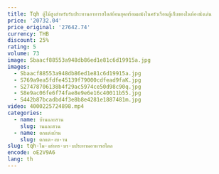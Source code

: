```yaml
---
title: Tqh ตู้ไม้สูงสำหรับรับประทานอาหารสไตล์ย้อนยุคพร้อมผนังในครัวเรือนตู้เก็บของในห้องนั่งเล่น
price: '20732.04'
price_original: '27642.74'
currency: THB
discount: 25%
rating: 5
volume: 73
image: Sbaacf88553a948db86ed1e81c6d19915a.jpg
images:
  - Sbaacf88553a948db86ed1e81c6d19915a.jpg
  - S769a9ea5fdfe45139f79000cdfead9faK.jpg
  - S27478706138b4f29ac5974ce50d98c90q.jpg
  - S8e9ac06fe6f74fae8e9e6e16c40011b55.jpg
  - S442b87bcadbd4f3e8b8e4281e1887481m.jpg
video: 4000225724898.mp4
categories:
  - name: บ้านและสวน
    slug: านและสวน
  - name: ตกแต่งบ้าน
    slug: ตกแต-งบ-าน
slug: tqh-ไม-งสำหร-บร-บประทานอาหารสไตล
encode: oE2V9A6
lang: th
---
```

  